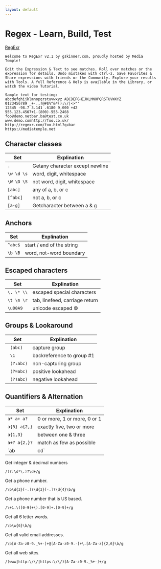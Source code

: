 ```yaml
---
layout: default
---
```


# Regex - Learn, Build, Test

[RegExr](http://regexr.com/)

```
Welcome to RegExr v2.1 by gskinner.com, proudly hosted by Media Temple!

Edit the Expression & Text to see matches. Roll over matches or the expression for details. Undo mistakes with ctrl-z. Save Favorites & Share expressions with friends or the Community. Explore your results with Tools. A full Reference & Help is available in the Library, or watch the video Tutorial.

Sample text for testing:
abcdefghijklmnopqrstuvwxyz ABCDEFGHIJKLMNOPQRSTUVWXYZ
0123456789 _+-.,!@#$%^&*();\/|<>"'
12345 -98.7 3.141 .6180 9,000 +42
555.123.4567+1-(800)-555-2468
foo@demo.netbar.ba@test.co.uk
www.demo.comhttp://foo.co.uk/
http://regexr.com/foo.html?q=bar
https://mediatemple.net
```

Character classes
-------

| Set | Explination |
|---|---|
| `.` | Getany character except newline |
| `\w \d \s` | word, digit, whitespace |
| `\W \D \S` | not word, digit, whitespace |
| `[abc]` | any of a, b, or c |
| `[^abc]` | not a, b, or c |
| `[a-g]` | Getcharacter between a & g |

Anchors
-------

| Set | Explination |
|---|---|
| `^abc$` | start / end of the string |
| `\b \B` | word, not-word boundary |

Escaped characters
-------

| Set | Explination |
|---|---|
| `\. \* \\` | escaped special characters |
| `\t \n \r` | tab, linefeed, carriage return |
| `\u00A9` | unicode escaped © |

Groups & Lookaround
-------

| Set | Explination |
|---|---|
|` (abc)` | capture group |
|` \1` | backreference to group #1 |
|` (?:abc)` | non-capturing group |
|` (?=abc)` | positive lookahead |
|` (?!abc)` | negative lookahead |

Quantifiers & Alternation
-------

| Set | Explination |
|---|---|
| `a* a+ a?` | 0 or more, 1 or more, 0 or 1
| `a{5} a{2,}` | exactly five, two or more
| `a{1,3}` | between one & three
| `a+? a{2,}?` | match as few as possible
| `ab|cd` | match ab or cd

Get integer & decimal numbers

`/(?:\d*\.)?\d+/g`

Get a phone number.

`/\b\d{3}[-.]?\d{3}[-.]?\d{4}\b/g`

Get a phone number that is US based.

`/\+1.\([0-9]+\).[0-9]+.[0-9]+/g`

Get all 6 letter words.

`/\b\w{6}\b/g`

Get all valid email addresses.

`/\b[A-Za-z0-9._%+-]+@[A-Za-z0-9.-]+\.[A-Za-z]{2,6}\b/g`

Get all web sites.

`/(www|http:\/\/|https:\/\/)[A-Za-z0-9._%+-]+/g`
